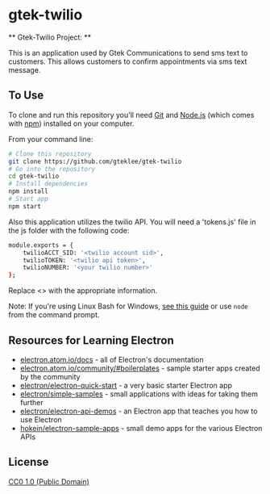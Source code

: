 # gtek-twilio

** Gtek-Twilio Project: **

This is an application used by Gtek Communications to send sms text to customers. This allows customers to confirm appointments via sms text message.

## To Use

To clone and run this repository you'll need [Git](https://git-scm.com) and [Node.js](https://nodejs.org/en/download/) (which comes with [npm](http://npmjs.com)) installed on your computer.

From your command line:
```bash
# Clone this repository
git clone https://github.com/gteklee/gtek-twilio
# Go into the repository
cd gtek-twilio
# Install dependencies
npm install
# Start app
npm start
```

Also this application utilizes the twilio API. You will need a 'tokens.js' file in the js folder with the following code:
```bash
module.exports = {
	twilioACCT_SID: '<twilio account sid>',
	twilioTOKEN: '<twilio api token>',
	twilioNUMBER: '<your twilio number>'
};
```
Replace <> with the appropriate information.

Note: If you're using Linux Bash for Windows, [see this guide](https://www.howtogeek.com/261575/how-to-run-graphical-linux-desktop-applications-from-windows-10s-bash-shell/) or use `node` from the command prompt.

## Resources for Learning Electron

- [electron.atom.io/docs](http://electron.atom.io/docs) - all of Electron's documentation
- [electron.atom.io/community/#boilerplates](http://electron.atom.io/community/#boilerplates) - sample starter apps created by the community
- [electron/electron-quick-start](https://github.com/electron/electron-quick-start) - a very basic starter Electron app
- [electron/simple-samples](https://github.com/electron/simple-samples) - small applications with ideas for taking them further
- [electron/electron-api-demos](https://github.com/electron/electron-api-demos) - an Electron app that teaches you how to use Electron
- [hokein/electron-sample-apps](https://github.com/hokein/electron-sample-apps) - small demo apps for the various Electron APIs

## License

[CC0 1.0 (Public Domain)](LICENSE.md)
